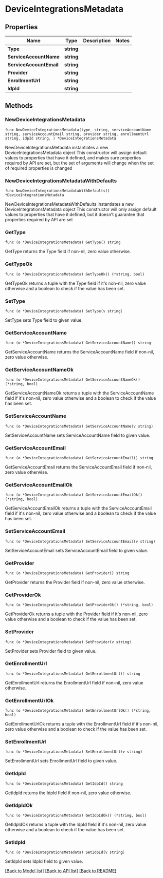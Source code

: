# DeviceIntegrationsMetadata

## Properties

Name | Type | Description | Notes
------------ | ------------- | ------------- | -------------
**Type** | **string** |  | 
**ServiceAccountName** | **string** |  | 
**ServiceAccountEmail** | **string** |  | 
**Provider** | **string** |  | 
**EnrollmentUrl** | **string** |  | 
**IdpId** | **string** |  | 

## Methods

### NewDeviceIntegrationsMetadata

`func NewDeviceIntegrationsMetadata(type_ string, serviceAccountName string, serviceAccountEmail string, provider string, enrollmentUrl string, idpId string, ) *DeviceIntegrationsMetadata`

NewDeviceIntegrationsMetadata instantiates a new DeviceIntegrationsMetadata object
This constructor will assign default values to properties that have it defined,
and makes sure properties required by API are set, but the set of arguments
will change when the set of required properties is changed

### NewDeviceIntegrationsMetadataWithDefaults

`func NewDeviceIntegrationsMetadataWithDefaults() *DeviceIntegrationsMetadata`

NewDeviceIntegrationsMetadataWithDefaults instantiates a new DeviceIntegrationsMetadata object
This constructor will only assign default values to properties that have it defined,
but it doesn't guarantee that properties required by API are set

### GetType

`func (o *DeviceIntegrationsMetadata) GetType() string`

GetType returns the Type field if non-nil, zero value otherwise.

### GetTypeOk

`func (o *DeviceIntegrationsMetadata) GetTypeOk() (*string, bool)`

GetTypeOk returns a tuple with the Type field if it's non-nil, zero value otherwise
and a boolean to check if the value has been set.

### SetType

`func (o *DeviceIntegrationsMetadata) SetType(v string)`

SetType sets Type field to given value.


### GetServiceAccountName

`func (o *DeviceIntegrationsMetadata) GetServiceAccountName() string`

GetServiceAccountName returns the ServiceAccountName field if non-nil, zero value otherwise.

### GetServiceAccountNameOk

`func (o *DeviceIntegrationsMetadata) GetServiceAccountNameOk() (*string, bool)`

GetServiceAccountNameOk returns a tuple with the ServiceAccountName field if it's non-nil, zero value otherwise
and a boolean to check if the value has been set.

### SetServiceAccountName

`func (o *DeviceIntegrationsMetadata) SetServiceAccountName(v string)`

SetServiceAccountName sets ServiceAccountName field to given value.


### GetServiceAccountEmail

`func (o *DeviceIntegrationsMetadata) GetServiceAccountEmail() string`

GetServiceAccountEmail returns the ServiceAccountEmail field if non-nil, zero value otherwise.

### GetServiceAccountEmailOk

`func (o *DeviceIntegrationsMetadata) GetServiceAccountEmailOk() (*string, bool)`

GetServiceAccountEmailOk returns a tuple with the ServiceAccountEmail field if it's non-nil, zero value otherwise
and a boolean to check if the value has been set.

### SetServiceAccountEmail

`func (o *DeviceIntegrationsMetadata) SetServiceAccountEmail(v string)`

SetServiceAccountEmail sets ServiceAccountEmail field to given value.


### GetProvider

`func (o *DeviceIntegrationsMetadata) GetProvider() string`

GetProvider returns the Provider field if non-nil, zero value otherwise.

### GetProviderOk

`func (o *DeviceIntegrationsMetadata) GetProviderOk() (*string, bool)`

GetProviderOk returns a tuple with the Provider field if it's non-nil, zero value otherwise
and a boolean to check if the value has been set.

### SetProvider

`func (o *DeviceIntegrationsMetadata) SetProvider(v string)`

SetProvider sets Provider field to given value.


### GetEnrollmentUrl

`func (o *DeviceIntegrationsMetadata) GetEnrollmentUrl() string`

GetEnrollmentUrl returns the EnrollmentUrl field if non-nil, zero value otherwise.

### GetEnrollmentUrlOk

`func (o *DeviceIntegrationsMetadata) GetEnrollmentUrlOk() (*string, bool)`

GetEnrollmentUrlOk returns a tuple with the EnrollmentUrl field if it's non-nil, zero value otherwise
and a boolean to check if the value has been set.

### SetEnrollmentUrl

`func (o *DeviceIntegrationsMetadata) SetEnrollmentUrl(v string)`

SetEnrollmentUrl sets EnrollmentUrl field to given value.


### GetIdpId

`func (o *DeviceIntegrationsMetadata) GetIdpId() string`

GetIdpId returns the IdpId field if non-nil, zero value otherwise.

### GetIdpIdOk

`func (o *DeviceIntegrationsMetadata) GetIdpIdOk() (*string, bool)`

GetIdpIdOk returns a tuple with the IdpId field if it's non-nil, zero value otherwise
and a boolean to check if the value has been set.

### SetIdpId

`func (o *DeviceIntegrationsMetadata) SetIdpId(v string)`

SetIdpId sets IdpId field to given value.



[[Back to Model list]](../README.md#documentation-for-models) [[Back to API list]](../README.md#documentation-for-api-endpoints) [[Back to README]](../README.md)


